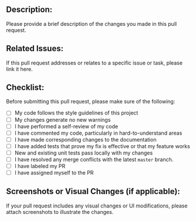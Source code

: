 ## Description:

Please provide a brief description of the changes you made in this pull request.

## Related Issues:

If this pull request addresses or relates to a specific issue or task, please link it here.

## Checklist:

Before submitting this pull request, please make sure of the following:

- [ ] My code follows the style guidelines of this project
- [ ] My changes generate no new warnings
- [ ] I have performed a self-review of my code
- [ ] I have commented my code, particularly in hard-to-understand areas
- [ ] I have made corresponding changes to the documentation
- [ ] I have added tests that prove my fix is effective or that my feature works
- [ ] New and existing unit tests pass locally with my changes
- [ ] I have resolved any merge conflicts with the latest `master` branch.
- [ ] I have labeled my PR
- [ ] I have assigned myself to the PR

## Screenshots or Visual Changes (if applicable):

If your pull request includes any visual changes or UI modifications, please attach screenshots to illustrate the changes.
